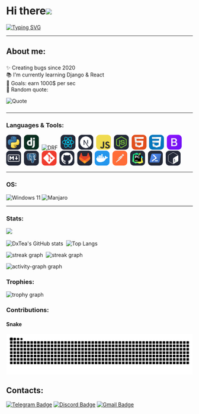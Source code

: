 # Hi there<img src="https://github.com/blackcater/blackcater/raw/main/images/Hi.gif" height="32"/>
<div><a href="https://git.io/typing-svg"><img src="https://readme-typing-svg.herokuapp.com?font=Fira+Code&pause=1000&color=F7F7F7&background=28112B00&random=false&width=435&lines=I'm+Semyon;Junior+Python+Developer;Looking+for+a+Job" alt="Typing SVG" /></a></div>

---

<h2 align="left">About me:</h2>

###

<p align="left">✨ Creating bugs since 2020<br>📚 I'm currently learning Django & React<br>🎯 Goals: earn 1000$ per sec
  <br>🎲 Random quote:</p>
<img src="https://quotes-github-readme.vercel.app/api?type=horizontal&theme=dark" title="Quote" alt="Quote" width="735"/>

###
---

### Languages & Tools:

<div>
  <img src="https://github.com/tandpfun/skill-icons/blob/main/icons/Python-Dark.svg" title="Python" alt="Python" width="40" height="40"/>&nbsp;
  <img src="https://github.com/tandpfun/skill-icons/blob/main/icons/Django.svg" title="Django" alt="Django" width="40" height="40"/>&nbsp;
  <img src="https://github.com/uttampun44/skill-icons/blob/ddd02a13e6476518fae83d59ea172d1b2091d2cf/icons/Rest-Api.svg" title="DRF" alt="DRF" width="40" height="40"/>&nbsp;
  <img src="https://github.com/tandpfun/skill-icons/blob/main/icons/React-Dark.svg" title="React" alt="React" width="40" height="40"/>&nbsp;
  <img src="https://github.com/tandpfun/skill-icons/blob/main/icons/NextJS-Dark.svg" title="NextJS" **alt="NextJS" width="40" height="40"/>&nbsp;
  <img src="https://github.com/tandpfun/skill-icons/blob/main/icons/JavaScript.svg" title="JavaScript" alt="JavaScript" width="40" height="40"/>&nbsp;
  <img src="https://github.com/tandpfun/skill-icons/blob/main/icons/NodeJS-Dark.svg" title="NodeJS" alt="NodeJS" width="40" height="40"/>&nbsp;
  <img src="https://github.com/tandpfun/skill-icons/blob/main/icons/HTML.svg" title="HTML5" **alt="HTML5" width="40" height="40"/>&nbsp;
  <img src="https://github.com/tandpfun/skill-icons/blob/main/icons/CSS.svg" title="CSS3" **alt="CSS3" width="40" height="40"/>&nbsp;
  <img src="https://github.com/tandpfun/skill-icons/blob/main/icons/Bootstrap.svg" title="Bootstrap" **alt="Bootstrap" width="40" height="40"/>&nbsp;
  <img src="https://github.com/tandpfun/skill-icons/blob/main/icons/Markdown-Dark.svg" title="Markdown" **alt="Markdown" width="40" height="40"/>&nbsp;
  <img src="https://github.com/tandpfun/skill-icons/blob/main/icons/PostgreSQL-Dark.svg" title="PSQL"  alt="PSQL" width="40" height="40"/>&nbsp;
  <img src="https://github.com/tandpfun/skill-icons/blob/main/icons/Git.svg" title="Git" **alt="Git" width="40" height="40"/>&nbsp;
  <img src="https://github.com/tandpfun/skill-icons/blob/main/icons/Github-Dark.svg" title="GitHub" **alt="GitHub" width="40" height="40"/>&nbsp;
  <img src="https://github.com/tandpfun/skill-icons/blob/main/icons/GitLab-Dark.svg" title="GitLab" **alt="GitLab" width="40" height="40"/>&nbsp;
  <img src="https://github.com/tandpfun/skill-icons/blob/main/icons/Docker.svg" title="Docker" **alt="Docker" width="40" height="40"/>&nbsp;
  <img src="https://github.com/tandpfun/skill-icons/blob/main/icons/Postman.svg" title="Postman" **alt="Postman" width="40" height="40"/>&nbsp;
  <img src="https://github.com/tandpfun/skill-icons/blob/main/icons/PyCharm-Dark.svg" title="Pycharm" **alt="Pycharm" width="40" height="40"/>&nbsp;
  <img src="https://github.com/tandpfun/skill-icons/blob/main/icons/Powershell-Dark.svg" title="Powershell" **alt="Powershell" width="40" height="40"/>&nbsp;
  <img src="https://github.com/tandpfun/skill-icons/blob/main/icons/Bash-Dark.svg" title="Bash" **alt="Bash" width="40" height="40"/>&nbsp;
</div>


---
### OS:
![Windows 11](https://img.shields.io/badge/Windows%2011-%230079d5.svg?style=for-the-badge&logo=Windows%2011&logoColor=white) ![Manjaro](https://img.shields.io/badge/Manjaro-35BF5C?style=for-the-badge&logo=Manjaro&logoColor=white)
<!--
<div>
  <img src="https://github.com/devicons/devicon/blob/master/icons/windows11/windows11-original.svg" title="Windows11" alt="Win11" width="40" height="40"/>&nbsp;
  <img src="https://github.com/devicons/devicon/blob/master/icons/linux/linux-original.svg" title="Manjaro" alt="Manjaro" width="40" height="40"/>&nbsp;
</div>
-->
---
### Stats:

[![](https://visitcount.itsvg.in/api?id=DxTea&label=Profile%20Views&color=12&icon=5&pretty=false)](https://visitcount.itsvg.in)

<div>
  <img src="https://github-readme-stats.vercel.app/api?username=DxTea&show_icons=true&hide_border=True&rank_icon=github&theme=dark#gh-dark-mode-only" title="DxTea's GitHub stats" alt="DxTea's GitHub stats" height="160"/>&nbsp;
  <img src="https://github-readme-stats.vercel.app/api/top-langs/?username=DxTea&layout=compact&hide_border=True&theme=dark&langs_count=8#gh-dark-mode-only" title="Top Langs" alt="Top Langs" height="160"/>&nbsp;
</div>

<div>
  
  <img src="https://streak-stats.demolab.com?user=DxTea&locale=en&mode=daily&theme=dark&hide_border=true&border_radius=5&order=3"  height="143" alt="streak graph" />&nbsp;
  <img src="https://streak-stats.demolab.com?user=DxTea&locale=en&mode=weekly&hide_total_contributions=true&theme=dark&hide_border=true&border_radius=5&order=3" height="143" alt="streak graph" />
</div>

<div>
  <img src="https://github-readme-activity-graph.vercel.app/graph?username=DxTea&radius=16&theme=react&area=true&order=5&bg_color=151515&line=fb8c00&point=ffb000&hide_border=true&area_color=ffda88" height="257" alt="activity-graph graph" />
</div>


### Trophies:

<div>
  <img src="https://github-profile-trophy.vercel.app?username=DxTea&theme=darkhub&column=-1&row=1&margin-w=8&margin-h=8&no-bg=false&no-frame=true&order=4" height="150" width= "735" alt="trophy graph" />
</div>

### Contributions:
#### Snake
<div >
<img align="center" src="https://raw.githubusercontent.com/DxTea/DxTea/output/snake.svg" alt="Snake animation" width= "735" />
</div>

<!--
#### Game of life

[![GitHub Game of Life](https://github4life.herokuapp.com/DxTea.gif?z=6&theme=dark)](https://github4life.herokuapp.com/DxTea)
-->

## Contacts:
<div>
    <a href="https://t.me/LemonJuice74"><img src="https://img.shields.io/badge/Telegram-2CA5E0?style=for-the-badge&logo=telegram&logoColor=white" alt="Telegram Badge"/></a>
    <a href="https://discordapp.com/users/287599936516784129"><img src="https://img.shields.io/badge/Discord-%235865F2.svg?style=for-the-badge&logo=discord&logoColor=white" alt="Discord Badge"/></a>
    <a href="mailto:pomidorka_030@mail.ru"><img src="https://img.shields.io/badge/Gmail-D14836?style=for-the-badge&logo=gmail&logoColor=white" alt="Gmail Badge"/></a>
</div>
<!--
**DxTea/DxTea** is a ✨ _special_ ✨ repository because its `README.md` (this file) appears on your GitHub profile.

Here are some ideas to get you started:

- 🔭 I’m currently working on ...
- 🌱 I’m currently learning ...
- 👯 I’m looking to collaborate on ...
- 🤔 I’m looking for help with ...
- 💬 Ask me about ...
- 📫 How to reach me: ...
- 😄 Pronouns: ...
- ⚡ Fun fact: ...
-->
